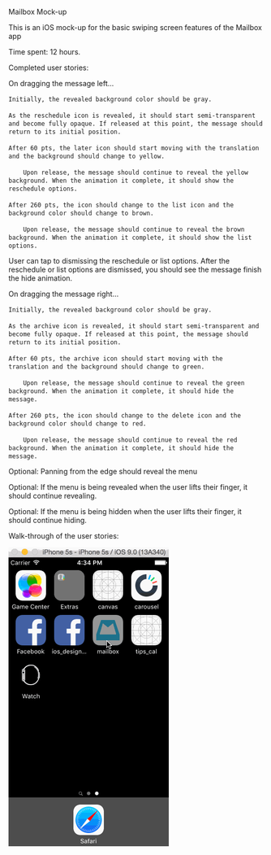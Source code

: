 Mailbox Mock-up

This is an iOS mock-up for the basic swiping screen features of the Mailbox app

Time spent: 12 hours.

Completed user stories:
		
On dragging the message left...

	Initially, the revealed background color should be gray.
	
	As the reschedule icon is revealed, it should start semi-transparent and become fully opaque. If released at this point, the message should return to its initial position.
	
	After 60 pts, the later icon should start moving with the translation and the background should change to yellow.

		Upon release, the message should continue to reveal the yellow background. When the animation it complete, it should show the reschedule options.

	After 260 pts, the icon should change to the list icon and the background color should change to brown.

		Upon release, the message should continue to reveal the brown background. When the animation it complete, it should show the list options.

User can tap to dismissing the reschedule or list options. After the reschedule or list options are dismissed, you should see the message finish the hide animation.

On dragging the message right...

	Initially, the revealed background color should be gray.

	As the archive icon is revealed, it should start semi-transparent and become fully opaque. If released at this point, the message should return to its initial position.

	After 60 pts, the archive icon should start moving with the translation and the background should change to green.

		Upon release, the message should continue to reveal the green background. When the animation it complete, it should hide the message.

	After 260 pts, the icon should change to the delete icon and the background color should change to red.

		Upon release, the message should continue to reveal the red background. When the animation it complete, it should hide the message.

Optional: Panning from the edge should reveal the menu

Optional: If the menu is being revealed when the user lifts their finger, it should continue revealing.

Optional: If the menu is being hidden when the user lifts their finger, it should continue hiding.

Walk-through of the user stories:

![Video Walkthrough](mailbox.gif)


